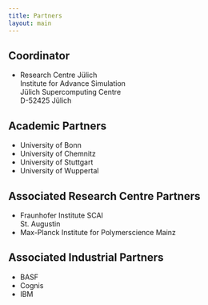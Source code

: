 ```yaml
---
title: Partners
layout: main
---
```


<h2>Coordinator</h2>

<ul>
	<li>Research Centre Jülich<br/>
	Institute for Advance Simulation<br/>
	Jülich Supercomputing Centre<br/>
	D-52425 Jülich</li>
</ul>

<h2>Academic Partners</h2>

<ul>
	<li>University of Bonn</li>
	<li>University of Chemnitz</li>
	<li>University of Stuttgart</li>
	<li>University of Wuppertal</li>
</ul>

<h2>Associated Research Centre Partners</h2>

<ul>
	<li>Fraunhofer Institute SCAI<br/>
	St. Augustin</li>
	<li>Max-Planck Institute for Polymerscience Mainz</li>
</ul>

<h2>Associated Industrial Partners</h2>

<ul>
	<li>BASF</li>
	<li>Cognis</li>
	<li>IBM</li>
</ul>
